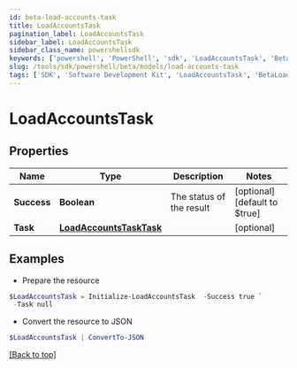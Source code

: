 ```yaml
---
id: beta-load-accounts-task
title: LoadAccountsTask
pagination_label: LoadAccountsTask
sidebar_label: LoadAccountsTask
sidebar_class_name: powershellsdk
keywords: ['powershell', 'PowerShell', 'sdk', 'LoadAccountsTask', 'BetaLoadAccountsTask'] 
slug: /tools/sdk/powershell/beta/models/load-accounts-task
tags: ['SDK', 'Software Development Kit', 'LoadAccountsTask', 'BetaLoadAccountsTask']
---
```



# LoadAccountsTask

## Properties

Name | Type | Description | Notes
------------ | ------------- | ------------- | -------------
**Success** | **Boolean** | The status of the result | [optional] [default to $true]
**Task** | [**LoadAccountsTaskTask**](load-accounts-task-task) |  | [optional] 

## Examples

- Prepare the resource
```powershell
$LoadAccountsTask = Initialize-LoadAccountsTask  -Success true `
 -Task null
```

- Convert the resource to JSON
```powershell
$LoadAccountsTask | ConvertTo-JSON
```


[[Back to top]](#) 

